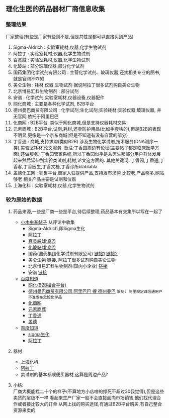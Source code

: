 ## 理化生医的药品器材厂商信息收集
### 整理结果
厂家整理(有些是厂家有些则不是,但是共性是都可以直接买到产品)  
1. Sigma-Aldrich : 实验室耗材,仪器,化学生物试剂
2. 阿拉丁 : 实验室耗材,仪器,化学生物试剂
3. 百灵威 : 实验室耗材,仪器,化学生物试剂
4. 化玻站 : 部分玻璃仪器,部分化学试剂
5. 国药集团化学试剂有限公司 : 主营化学试剂、玻璃仪器,还卖相关专业的图书,就是官网不咋的
6. 美仑生物 : 耗材,仪器,生物试剂  据说阿拉丁很多试剂购自美仑生物  
7. 北京博易汇科生物制剂 : 部分试剂
8. 安谱 : 化学试剂,实验室耗材,仪器设备,仪器配件
9. 网化商城 : 主要是各种化学试剂, B2B平台
10. 德州曼巴商贸有限公司 : 化学试剂;生化试剂;实验耗材;实验仪器;玻璃仪器, 并无官网,依托于阿里巴巴
11. 化商网 : B2B平台, 类似于网化商城,但是支持仪器耗材交易
12. 元素商城 : B2B平台,试剂,耗材,还卖防护用品(比如手套啥的),但是B2B的表现不明显,更像是一个京东商城(但是不知道有没有自营的部分)
13. 丁香通 : 商城,支持求购(类似B2B) 涉及生物化学试剂,技术服务(DNA测序一类),实验室耗材,论文服务. 备注:丁香园周边有论坛(主要帖子都是临床医学方面),还做服务..丁香园管家系统,所以丁香园似乎是从医生那部分用户群体发展起来然后延伸到实验类试剂,耗材,论文这方面的. 其他关键词: 丁香园,丁香通,丁香客,丁香医生,丁香文档,丁香诊所blablabla
14. 盖德化工网 : 销售平台,商家入驻提供产品,支持发布求购 比较老,产品够多,网站够老 相关产品主要是试剂和仪器
15. 上海化科 : 实验室耗材,仪器,化学生物试剂

### 较为原始的数据
1. 药品来源,一些是厂商一些是平台,待后续整理,药品基本有交集所以写在一起了
    - [小木虫某帖子](http://muchong.com/html/201410/8000189.html) 从评论中收集
        - Sigma-Aldrich,即Sigma生化
        - [阿拉丁](http://www.aladdin-reagent.com)
        - [百灵威(北京?)](www.jkchemical.com)
        - [化玻站(北京?)]()
        - 国药(国药集团化学试剂有限公司) [链接1](http://www.sinoreagent.com/) [链接2](http://www.crc-bj.com)
        - 美仑生物 [链接](http://www.meilune.com), 阿拉丁很多试剂购自美仑生物
        - 北京博易汇科生物制剂(国内小企业) [链接](http://www.bycrm.cn)
        - 安谱 [链接](http://www.anpel.com.cn)
    - [百度知道](http://zhidao.baidu.com/link?url=PxT8H9Q78Dy7w0TH6Nf4JUIjA6RcxC9V4MjgUKfByteEByzOA7X1q52XeyIV_Fz-IFxRHJiVF7A8TQPtxyLw5gyedrD8KoFdozpxMI35O3a)
        - [网化(B2B撮合平台)](http://www.whmall.com/)
        - [德州曼巴商贸有限公司,阿里巴巴 搜 德州曼巴](https://shijipifa.1688.com/?spm=a261y.7663282.0.0.nkxxFS) `限制: 阿里规定诚信通用户不准发布危险化学品`
        - [化商网](http://www.chemmerce.com/)
        - [元素商城](http://b2star.com/)
        - [丁香通](http://www.biomart.cn/)
        - [盖德](http://china.guidechem.com/)
    - [百度知道](http://zhidao.baidu.com/link?url=GvMpG5qRaBsnISp3jpw4Uz1tmIpkcWB7AYMweG5_ph0Xaz02eVvvA1QuHd6CArV31wXG86eAWQgAgqza16iGV_)   
        - [sigma生化](http://www.sigmaaldrich.com/china-mainland.html)
        - [阿拉丁](http://www.aladdin-reagent.com)
2. 器材
    - [上海化科](http://www.shhk.com.cn/)
    - [阿拉丁](http://www.aladdin-e.com/)
    - 卖试剂的基本都顺便买器材,这算是周边产品?

3. 小结:  
厂商大概能找二十个的样子(不算地方小店啥的撑死不超过30我觉得),但是这些卖货的层级不一样
看起来生产厂家一般不会直接面向市场销售,他们找代理合作或者接比较大的订单
从网上找的购买途径,有通过B2B平台购买,有自己整合资源来卖的
